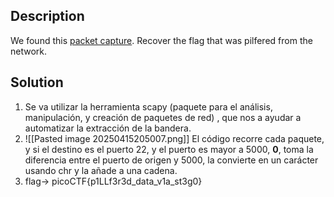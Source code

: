 
## Description

We found this [packet capture](https://jupiter.challenges.picoctf.org/static/b506393b6f9d53b94011df000c534759/capture.pcap). Recover the flag that was pilfered from the network.

## Solution

1. Se va utilizar la herramienta scapy (paquete para el análisis, manipulación, y creación de paquetes de red)  , que nos a ayudar a automatizar la extracción de la bandera. 
2. ![[Pasted image 20250415205007.png]]
El código recorre cada paquete, y si el destino es el puerto 22, y el puerto es mayor a 5000, **0**, toma la diferencia entre el puerto de origen y 5000, la convierte en un carácter usando chr y la añade a una cadena.
3. flag-> picoCTF{p1LLf3r3d_data_v1a_st3g0}
